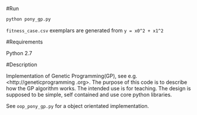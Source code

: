 #Run

```python
python pony_gp.py
```

`fitness_case.csv` exemplars are generated from `y = x0^2 + x1^2`

#Requirements

Python 2.7

#Description

Implementation of Genetic Programming(GP), see e.g. <http://geneticprogramming
.org>. The purpose of this code is to describe how the GP algorithm works. The 
intended use is for teaching.
The design is supposed to be simple, self contained and use core python
libraries.

See `oop_pony_gp.py` for a object orientated implementation.